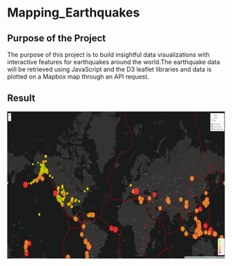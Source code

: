# Mapping_Earthquakes
## Purpose of the Project
The purpose of this project is to build insightful data visualizations with interactive features for earthquakes around the world.The earthquake data will be retrieved using JavaScript and the D3 leaflet libraries and data is plotted on a Mapbox map through an API request.

## Result
![FinalResult.png](https://github.com/smj452/Mapping_Earthquakes/blob/main/Resources/FinalResult.png)
